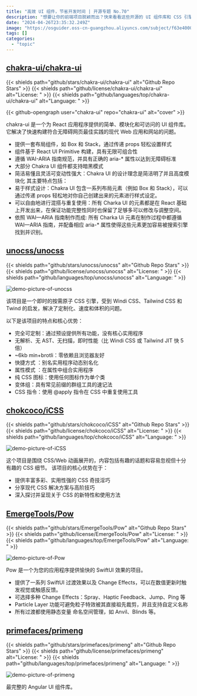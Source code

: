```yaml
---
title: "高效 UI 组件，节省开发时间 | 开源专题 No.70"
description: "想要让你的前端项目脱颖而出？快来看看这些开源的 UI 组件库和 CSS 引擎吧，它们会给你带来意想不到的效果！"
date: "2024-04-26T23:35:32.249Z"
image: "https://osguider.oss-cn-guangzhou.aliyuncs.com/subject/f63e4000175f9d253ce2ff5a0cc54637.png"
tags: []
categories:
  - "topic"
---
```


## [chakra-ui/chakra-ui](https://github.com/chakra-ui/chakra-ui)

{{< shields path="github/stars/chakra-ui/chakra-ui" alt="Github Repo Stars" >}} {{< shields path="github/license/chakra-ui/chakra-ui" alt="License: " >}} {{< shields path="github/languages/top/chakra-ui/chakra-ui" alt="Language: " >}}

{{< github-opengraph user="chakra-ui" repo="chakra-ui" alt="cover" >}}

chakra-ui 是一个为 React 应用程序提供的简单、模块化和可访问的 UI 组件库。它解决了快速构建符合无障碍网页最佳实践的现代 Web 应用和网站的问题。

- 提供一套布局组件，如 Box 和 Stack，通过传递 props 轻松设置样式
- 组件基于 React UI Primitive 构建，具有无限可组合性
- 遵循 WAI-ARIA 指南规范，并具有正确的 aria-* 属性以达到无障碍标准
- 大部分 Chakra UI 组件都支持暗黑模式
- 简洁易懂且灵活可变动性强大：Chakra UI 的设计理念是简洁明了并且高度模块化
其主要特点包括：
- 易于样式设计：Chakra UI 包含一系列布局元素（例如 Box 和 Stack），可以通过传递 props 轻松地对你自己创建出来的元素进行样式设定。
- 可以自由地进行混搭与重复使用：所有 Charka UI 的元素都是在 React 基础上开发出来，在保证功能完整性同时也保留了足够多可以修改与调整空间。
- 依照 WAI—ARIA 指南制作而成: 所有 Charka Ui 元素在制作过程中都遵循 WAI—ARIA 指南，并配备相应 aria-* 属性使得这些元素更加容易被搜索引擎找到并识别。
  
## [unocss/unocss](https://github.com/unocss/unocss)

{{< shields path="github/stars/unocss/unocss" alt="Github Repo Stars" >}} {{< shields path="github/license/unocss/unocss" alt="License: " >}} {{< shields path="github/languages/top/unocss/unocss" alt="Language: " >}}

![demo-picture-of-unocss](https://picgo-daily.oss-cn-guangzhou.aliyuncs.com/picgo-daily/2024/e2fdb00f66ac03fd71c1ea4fb4fb1bb6.png)

该项目是一个即时的按需原子 CSS 引擎，受到 Windi CSS、Tailwind CSS 和 Twind 的启发，解决了定制化、速度和体积的问题。

以下是该项目的特点和核心优势：

- 完全可定制：通过预设提供所有功能，没有核心实用程序
- 无解析、无 AST、无扫描，即时性能（比 Windi CSS 或 Tailwind JIT 快 5 倍）
- ~6kb min+brotli：零依赖且浏览器友好
- 快捷方式 ：别名实用程序动态别名化
- 属性模式 ：在属性中组合实用程序
- 纯 CSS 图标：使用任何图标作为单个类
- 变体组：具有常见前缀的群组工具的速记法
- CSS 指令：使用 @apply 指令在 CSS 中重复使用工具
  
## [chokcoco/iCSS](https://github.com/chokcoco/iCSS)

{{< shields path="github/stars/chokcoco/iCSS" alt="Github Repo Stars" >}} {{< shields path="github/license/chokcoco/iCSS" alt="License: " >}} {{< shields path="github/languages/top/chokcoco/iCSS" alt="Language: " >}}

![demo-picture-of-iCSS](https://picgo-daily.oss-cn-guangzhou.aliyuncs.com/picgo-daily/2023/3c85066411cb7bbe5d12acb55ed55114.gif)

这个项目是围绕 CSS/Web 动画展开的，内容包括有趣的话题和容易忽视但十分有趣的 CSS 细节。
该项目的核心优势在于：

- 提供丰富多彩、实用性强的 CSS 奇技淫巧
- 分享现代 CSS 解决方案与高阶技巧
- 深入探讨并呈现关于 CSS 的新特性和使用方法
  
## [EmergeTools/Pow](https://github.com/EmergeTools/Pow)

{{< shields path="github/stars/EmergeTools/Pow" alt="Github Repo Stars" >}} {{< shields path="github/license/EmergeTools/Pow" alt="License: " >}} {{< shields path="github/languages/top/EmergeTools/Pow" alt="Language: " >}}

![demo-picture-of-Pow](https://picgo-daily.oss-cn-guangzhou.aliyuncs.com/picgo-daily/2023/11ce1b5138409cae17a17b202808eb5c.png)

Pow 是一个为您的应用程序提供愉快的 SwiftUI 效果的项目。

- 提供了一系列 SwiftUI 过渡效果以及 Change Effects，可以在数值更新时触发视觉或触感反馈。
- 可选择多种 Change Effects：Spray、Haptic Feedback、Jump、Ping 等
- Particle Layer 功能可避免粒子特效被其直接祖先裁剪，并且支持自定义名称
- 所有过渡都使用静态变量  命名空间管理，如 Anvil、Blinds 等。
  
## [primefaces/primeng](https://github.com/primefaces/primeng)

{{< shields path="github/stars/primefaces/primeng" alt="Github Repo Stars" >}} {{< shields path="github/license/primefaces/primeng" alt="License: " >}} {{< shields path="github/languages/top/primefaces/primeng" alt="Language: " >}}

![demo-picture-of-primeng](https://osguider.oss-cn-guangzhou.aliyuncs.com/subject/71da6c9794faac33838fc4bb761659ea.jpeg)

最完整的 Angular UI 组件库。
  
